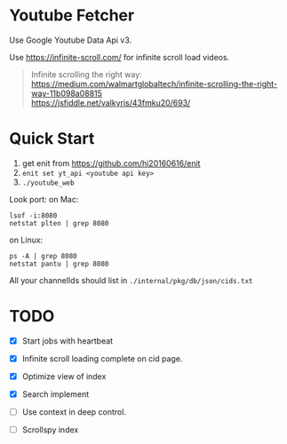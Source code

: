 # Youtube Fetcher

Use Google Youtube Data Api v3.

Use https://infinite-scroll.com/ for infinite scroll load videos.

> Infinite scrolling the right way:   
> https://medium.com/walmartglobaltech/infinite-scrolling-the-right-way-11b098a08815  
> https://jsfiddle.net/valkyris/43fmku20/693/  

# Quick Start

1. get enit from https://github.com/hi20160616/enit  
2. `enit set yt_api <youtube api key>`
3. `./youtube_web`

Look port:
on Mac:  
```
lsof -i:8080
netstat plten | grep 8080
```
on Linux:
```
ps -A | grep 8080
netstat pantu | grep 8080
```

All your channelIds should list in `./internal/pkg/db/json/cids.txt`

# TODO

- [X] Start jobs with heartbeat
- [X] Infinite scroll loading complete on cid page.
- [X] Optimize view of index
- [X] Search implement
- [ ] Use context in deep control.
- [ ] Scrollspy index

